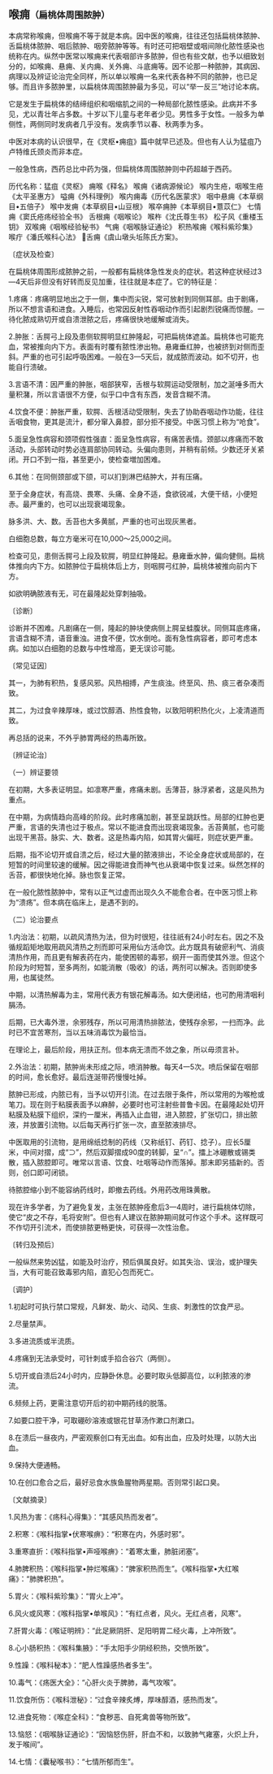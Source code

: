 ## 喉痈<small>（扁桃体周围脓肿）</small>

本病常称喉痈，但喉痈不等于就是本病。因中医的喉痈，往往还包括扁桃体脓肿、舌扁桃体脓肿、咽后脓肿、咽旁脓肿等等。有时还可把咽壁或咽间隙化脓性感染也统称在内。纵然中医常以喉痈来代表咽部许多脓肿，但也有些文献，也予以细致划分的，如喉痈、悬痈、关内痈、关外痈、斗底痈等。因不论那一种脓肿，其病因、病理以及辨证论治完全同样，所以单以喉痈一名来代表各种不同的脓肿，也已足够。而且许多脓肿里，以扁桃体周围脓肿最为多见，可以“举一反三”地讨论本病。

它是发生于扁桃体的结缔组织和咽缩肌之间的一种局部化脓性感染。此病并不多见，尤以青壮年占多数。十岁以下儿童与老年者少见。男性多于女性。一般多为单侧性，两侧同时发病者几乎没有。发病季节以春、秋两季为多。

中医对本病的认识很早，在《灵枢•痈疽》篇中就早已述及。但也有人认为猛疽乃卢特维氏颈炎而非本症。

一般急性病，西药总比中药为强，但扁桃体周围脓肿则中药超越于西药。

历代名称：猛疽《灵枢》 痈喉《释名》 喉痈《诸病源候论》 喉内生疮，咽喉生疮《太平圣惠方》 嗌痈《外科理例》 喉内痈毒《历代名医蒙求》 咽中悬痈《本草纲目•五倍子》 喉中发痈《本草纲目•山豆根》 喉卒痈肿《本草纲目•薏苡仁》 七情痈《窦氏疮疡经验全书》 舌根痈《咽喉论》 喉杵《沈氏尊生书》 松子风《重楼玉钥》 双喉痈《咽喉经验秘书》 气痈《咽喉脉证通论》 积热喉痈《喉科紫珍集》 喉疔《潘氏喉科心法》 𣜂舌痈《虞山墩头坵陈氏方案》。

〔症状及检查〕

在扁桃体周围形成脓肿之前，一般都有扁桃体急性发炎的症状。若这种症状经过3—4天后非但没有好转而反见加重，往往就是本症了。它的特征是：

1.疼痛：疼痛明显地出之于一侧，集中而尖锐，常可放射到同侧耳部。由于剧痛，所以不想言语和进食。入睡后，也常因反射性吞咽动作而引起剧烈锐痛而惊醒。一待化脓成熟切开或自溃泄脓之后，疼痛很快地缓解或消失。

2.肿胀：舌腭弓上段及患侧软腭明显红肿隆起，可把扁桃体遮盖。扁桃体也可能充血，常被推向内下方。表面有时覆有脓性渗出物。悬雍垂红肿，也被挤到对侧而歪斜。严重的也可引起呼吸困难。一般在3—5天后，就成脓而波动。如不切开，也能自行溃破。

3.言语不清：因严重的肿胀，咽部狭窄，舌根与软腭运动受限制，加之涎唾多而大量积潴，所以言语很不方便，似乎口中含有东西，发音含糊不清。

4.饮食不便：肿胀严重，软腭、舌根活动受限制，失去了协助吞咽动作功能，往往舌咽食物，更其是流汁，都分窜入鼻腔，部分拒不接受。中医习惯上称为“呛食”。

5.面呈急性病容和颈项假性强直：面呈急性病容，有痛苦表情。颈部以疼痛而不敢活动，头部转动时势必连肩部协同转动。头偏向患则，并稍有前倾。少数还牙关紧闭。开口不到一指，甚至更小，使检查増加困难。

6.其他：在同侧颈部或下颌，可以扪到淋巴结肿大，并有压痛。

至于全身症状，有高烧、畏寒、头痛、全身不适，食欲锐减，大便干结，小便短赤。最严重的，也可以出现衰竭现象。

脉多洪、大、数。舌苔也大多黄腻，严重的也可出现灰黑者。

白细胞总数，每立方毫米可在10,000〜25,000之间。

检查可见，患侧舌腭弓上段及软腭，明显红肿隆起。悬雍垂水肿，偏向健侧。扁桃体推向内下方。如脓肿位于扁桃体后上方，则咽腭弓红肿，扁桃体被推向前内下方。

如欲明确脓液有无，可在最隆起处穿刺抽吸。

〔诊断〕

诊断并不困难。凡剧痛在一侧，隆起的肿块使病侧上腭呈蛙腹状。同侧耳底疼痛，言语含糊不清，语音重浊。进食不便，饮水倒呛。面有急性病容者，即可考虑本病。如加以白细胞的总数与中性增高，更无误诊可能。

〔常见证因〕

其一，为肺有积热，复感风邪。风热相搏，产生痰浊。终至风、热、痰三者杂凑而致。

其二，为过食辛辣厚味，或过饮醇酒、热性食物，以致阳明积热化火，上凌清道而致。

再总括的说来，不外乎肺胃两经的热毒所致。

〔辨证论治〕

（一）辨证要领

在初期，大多表证明显。如凛寒严重，疼痛未剧。舌薄苔，脉浮紧者，这是风热为重点。

在中期，为病情趋向高峰的阶段。此时疼痛加剧，甚至呈跳跃性。局部的红肿也更严重，言语的失清也过于极点。常以不能进食而出现衰竭现象。舌苔黄腻，也可能出现干黑苔。脉实、大、数者。这是热毒内陷，如其胃火偏旺，则症状更严重。

后期，指不论切开或自溃之后，经过大量的脓液排出，不论全身症状或局部的，在短暂的时间里较速的缓解。因之得能进食而神气也从衰竭中恢复过来。纵然怎样的舌苔，都很快地化掉。脉也恢复正常。

在一般化脓性脓肿中，常有以正气过虚而出现久久不能愈合者。在中医习惯上称为“溃疡”。但本病在临床上，是遇不到的。

（二）论治要点

1.内治法：初期，以疏风清热为法，但为时很短，往往祇有24小时左右。因之不及循规蹈矩地取用疏风清热之剂而即可采用仙方活命饮。此方既具有破瘀利气、消痰清热作用，而且更有解表药在内，能使困顿的毒邪，纲开一面而使其外泄。但这个阶段为时短暂，至多两剂，如能消散（吸收）的话，两剂可以解决。否则即使多用，也属徒然。

中期，以清热解毒为主，常用代表方有银花解毒汤。如大便闭结，也可酌用清咽利膈汤。

后期，已大毒外泄，余邪残存，所以可用清热排脓法，使残存余邪，一扫而净。此时已不宜苦寒剂，当以五味消毒饮为最恰当。

在理论上，最后阶段，用扶正剂。但本病无溃而不敛之象，所以毋须言补。

2.外治法：初期，脓肿尚未形成之际，喷消肿散。每天4一5次。喷后保留在咽部的时间，愈长愈好。最后连涎带药慢慢吐掉。

脓肿已形成，内脓已有，当予以切开引流。在过去限于条件，所以常用的为喉枪或笔刀。现在则于粘膜表面予以麻醉，必要时也可注射些普鲁卡因。在最隆起处切开粘膜及粘膜下组织，深约一厘米，再插入止血钳，进入脓腔，扩张切口，排出脓液，并放置引流物。以后每天再行扩张一次，直至脓液排尽。

中医取用的引流物，是用绵纸捻制的药线（又称纸钉、药钉、捻子）。应长5厘米，中间对摺，成“⊃”，然后双脚摺成90度的转脚，呈“∩”。擂上冰硼散或锡类散，插入脓腔即可。唯常以言语、饮食、吐咽等动作而落掉。那末即另插新的。否则，创口即可闭锁。

待脓腔缩小到不能容纳药线时，即撤去药线。外用药改用珠黄散。

现在许多学者，为了避免复发，主张在脓肿痊愈后3—4周时，进行扁桃体切除，使它“皮之不存，毛将安附”。但也有人建议在脓肿期间就可作这个手术。这样既可不作切开引流术，而使排脓更畅更快，可获得一次性治愈。

〔转归及预后〕

一般纵然来势凶猛，如能及时治疗，预后俱属良好。如其失治、误治，或护理失当，大有可能召致毒邪内陷，直犯心包而死亡。

〔调护〕

1.初起时可执行禁口常规，凡鲜发、助火、动风、生痰、刺激性的饮食严忌。

2.尽量禁声。

3.多进流质或半流质。

4.疼痛到无法承受时，可针刺或手掐合谷穴（两侧）。

5.切开或自溃后24小时内，应静卧休息。必要时取头低脚高位，以利脓液的渗流。

6.频频上药，更需注意切开后的初中期药线的脱落。

7.如要口腔干净，可取硼砂溶液或银花甘草汤作漱口剂漱口。

8.在溃后一昼夜内，严密观察创口有无出血。如有出血，应及时处理，以防大出血。

9.保持大便通畅。

10.在创口愈合之后，最好忌食水族鱼腥物两星期。否则常引起口臭。

〔文献摘录〕

1.风热为害：《疡科心得集》：“其感风热而发者”。

2.积寒：《喉科指掌•伏寒喉痹》：“积寒在内，外感时邪”。

3.重寒直折：《喉科指掌•声哑喉痹》：“着寒太重，肺脏闭塞”。

4.肺脾积热：《喉科指掌•肿烂喉痛》：“脾家积热而生”。《喉科指掌•大红喉痛》：“肺脾积热”。

5.胃火：《喉科紫珍集》：“胃火上冲”。

6.风火或风寒：《喉科指掌•单喉风》：“有红点者，风火。无红点者，风寒”。

7.肝胃火毒：《喉证明辨》：“此足厥阴肝、足阳明胃二经火毒，上冲所致”。

8.心小肠积热：《喉科集腋》：“手太阳手少阴经积热，交愤所致”。

9.性躁：《喉科秘本》：“肥人性躁感热者多生”。

10.毒气：《疡医大全》：“心肝火炎于脾肺，毒气攻喉”。

11.饮食所伤：《喉科泄秘》：“过食辛辣炙煿，厚味醇酒，感热而发”。

12.进食死物：《喉症全科》：“食秽恶、自死禽兽等物所致”。

13.恼怒：《咽喉脉证通论》：“因恼怒伤肝，肝血不和，以致肺气雍塞，火炽上升，发于喉间”。

14.七情：《囊秘喉书》：“七情所郁而生”。
